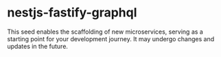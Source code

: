 # nestjs-fastify-graphql
This seed enables the scaffolding of new microservices, serving as a starting point for your development journey. It may undergo changes and updates in the future.